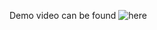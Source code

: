 Demo video can be found ![here](https://vanderbilt365-my.sharepoint.com/personal/yuanhao_lyu_vanderbilt_edu/_layouts/15/stream.aspx?id=%2Fpersonal%2Fyuanhao%5Flyu%5Fvanderbilt%5Fedu%2FDocuments%2FAttachments%2FPhoton%20Class%20Demo%2Emp4&referrer=StreamWebApp%2EWeb&referrerScenario=AddressBarCopied%2Eview%2E660e40fb%2Da8ff%2D4da8%2D86ef%2D7d5019b7d6e9)
